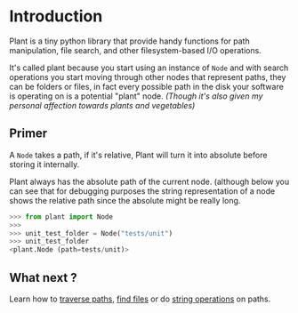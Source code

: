 # Introduction

Plant is a tiny python library that provide handy functions for path
manipulation, file search, and other filesystem-based I/O operations.

It's called plant because you start using an instance of `Node` and
with search operations you start moving through other nodes that
represent paths, they can be folders or files, in fact every possible
path in the disk your software is operating on is a potential "plant"
node. *(Though it's also given my personal affection towards plants and
vegetables)*

## Primer

A `Node` takes a path, if it's
relative, Plant will turn it into absolute before storing it
internally.

Plant always has the absolute path of the current node. (although
below you can see that for debugging purposes the string
representation of a node shows the relative path since the absolute
might be really long.

```python
>>> from plant import Node
>>>
>>> unit_test_folder = Node("tests/unit")
>>> unit_test_folder
<plant.Node (path=tests/unit)>
```

## What next ?

Learn how to [traverse paths](traversing-paths.md), [find files](find-files.md) or do [string operations](string-operations.md) on paths.
